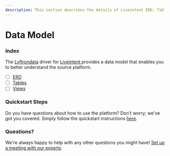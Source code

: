 ```yaml
---
description: This section describes the details of Liveintent ERD, Tables, and Views.
---
```


# Data Model

### Index

The  [Lyftrondata](https://www.lyftrondata.com/) driver for [Liveintent](https://www.lyftrondata.com/integration/liveintent/)[ ](https://www.lyftrondata.com/integration/liveintent/)provides a data model that enables you to better understand the source platform.

* [ ] [ERD](../../../marketing-analytics/liveintent/data-model/erd.md)
* [ ] [Tables](../../../marketing-analytics/liveintent/data-model/tables.md)
* [ ] [Views](../../../marketing-analytics/liveintent/data-model/views.md)

### Quickstart Steps

Do you have questions about how to use the platform? Don't worry; we've got you covered. Simply follow the quickstart instructions [here](../../../../quickstart-steps.md).

### Questions? <a href="#questions" id="questions"></a>

We're always happy to help with any other questions you might have! [Set up a meeting with our experts](https://www.lyftrondata.com/book-a-meeting/).


